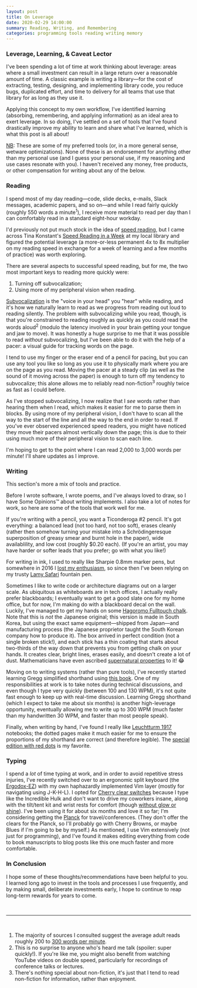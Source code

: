 ```yaml
---
layout: post
title: On Leverage
date: 2020-02-29 14:00:00
summary: Reading, Writing, and Remembering
categories: programming tools reading writing memory
---
```


### Leverage, Learning, &amp; Caveat Lector
I've been spending a lot of time at work thinking about leverage: areas where a small investment can result in a large return over a reasonable amount of time. A classic example is writing a library&mdash;for the cost of extracting, testing, designing, and implementing library code, you reduce bugs, duplicated effort, and time to delivery for all teams that use that library for as long as they use it.

Applying this concept to my own workflow, I've identified learning (absorbing, remembering, and applying information) as an ideal area to exert leverage. In so doing, I've settled on a set of tools that I've found drastically improve my ability to learn and share what I've learned, which is what this post is all about!

[NB](https://en.wikipedia.org/wiki/Nota_bene): These are some of my preferred tools (or, in a more general sense, wetware optimizations). None of these is an endorsement for anything other than my personal use (and I guess your personal use, if my reasoning and use cases resonate with you). I haven't received any money, free products, or other compensation for writing about any of the below.

### Reading
I spend most of my day reading&mdash;code, slide decks, e-mails, Slack messages, academic papers, and so on&mdash;and while I read fairly quickly (roughly 550 words a minute<sup>1</sup>), I receive more material to read per day than I can comfortably read in a standard eight-hour workday.

I'd previously not put much stock in the idea of [speed reading](https://en.wikipedia.org/wiki/Speed_reading), but I came across Tina Konstant's [Speed Reading in a Week](https://www.amazon.com/Speed-Reading-Week-Teach-Yourself/dp/1473609348) at my local library and figured the potential leverage (a more-or-less permanent 4x to 8x multiplier on my reading speed in exchange for a week of learning and a few months of practice) was worth exploring.

There are several aspects to successful speed reading, but for me, the two most important keys to reading more quickly were:

  1. Turning off subvocalization;
  2. Using more of my peripheral vision when reading.

[Subvocalization](https://en.wikipedia.org/wiki/Subvocalization) is the "voice in your head" you "hear" while reading, and it's how we naturally learn to read as we progress from reading out loud to reading silently. The problem with subvocalizing while you read, though, is that you're constrained to reading roughly as quickly as you could read the words aloud<sup>2</sup> (modulo the latency involved in your brain getting your tongue and jaw to move). It was honestly a huge surprise to me that it was possible to read _without_ subvocalizing, but I've been able to do it with the help of a pacer: a visual guide for tracking words on the page.

I tend to use my finger or the eraser end of a pencil for pacing, but you can use any tool you like so long as you use it to physically mark where you are on the page as you read. Moving the pacer at a steady clip (as well as the sound of it moving across the paper) is enough to turn off my tendency to subvocalize; this alone allows me to reliably read non-fiction<sup>3</sup> roughly twice as fast as I could before.

As I've stopped subvocalizing, I now realize that I _see_ words rather than hearing them when I read, which makes it easier for me to parse them in blocks. By using more of my peripheral vision, I don't have to scan all the way to the start of the line and all the way to the end in order to read. If you've ever observed experienced speed readers, you might have noticed they move their pacers almost vertically down the page; this is due to their using much more of their peripheral vision to scan each line.

I'm hoping to get to the point where I can read 2,000 to 3,000 words per minute! I'll share updates as I improve.

### Writing
This section's more a mix of tools and practice.

Before I wrote software, I wrote poems, and I've always loved to draw, so I have Some Opinions™ about writing implements. I also take a lot of notes for work, so here are some of the tools that work well for me.

If you're writing with a pencil, you want a Ticonderoga #2 pencil. It's got everything: a balanced lead (not too hard, not too soft), erases cleanly (rather then somehow turning your mistake into a Schrödingeresque superposition of greasy smear and burnt hole in the paper), wide availablility, and low cost (roughly $0.20 each). (If you're an artist, you may have harder or softer leads that you prefer; go with what you like!)

For writing in ink, I used to really like Sharpie 0.8mm marker pens, but somewhere in 2016 I [lost my enthusiasm](https://www.washingtonpost.com/graphics/politics/2020/03/19/trump-greatest-sharpie-hits/), so since then I've been relying on my trusty [Lamy Safari](https://www.lamy.com/en/lamy-safari/) fountain pen.

Sometimes I like to write code or architecture diagrams out on a larger scale. As ubiquitous as whiteboards are in tech offices, I actually really prefer blackboards; I eventually want to get a good slate one for my home office, but for now, I'm making do with a blackboard decal on the wall. Luckily, I've managed to get my hands on some [Hagoromo Fulltouch chalk](https://www.amazon.com/HAGOROMO-Fulltouch-Color-Chalk-White/dp/B01HDNUXBW). Note that this is _not_ the Japanese original; this version is made in South Korea, but using the exact same equipment&mdash;shipped from Japan&mdash;and manufacturing process (the Japanese proprietor taught the South Korean company how to produce it). The box arrived in perfect condition (not a single broken stick!), and each stick has a thin coating that starts about two-thirds of the way down that prevents you from getting chalk on your hands. It creates clear, bright lines, erases easily, and doesn't create a lot of dust. Mathematicians have even ascribed [supernatural properties](https://medium.com/@jeremyjkun/a-teary-goodbye-to-hagoromo-d29df12f3bce) to it! 😂

Moving on to writing systems (rather than pure tools), I've recently started learning Gregg simplified shorthand using [this book](https://www.amazon.com/GREGG-Shorthand-Manual-Simplified/dp/0070245487). One of my responsibilities at work is to take notes during technical discussions, and even though I type very quickly (between 100 and 130 WPM), it's not quite fast enough to keep up with real-time discussion. Learning Gregg shorthand (which I expect to take me about six months) is another high-leverage opportunity, eventually allowing me to write up to 300 WPM (much faster than my handwritten 30 WPM, and faster than most people speak).

Finally, when writing by hand, I've found I really like [Leuchtturm 1917](https://www.leuchtturm1917.us/notebooks/) notebooks; the dotted pages make it much easier for me to ensure the proportions of my shorthand are correct (and therefore legible). The [special edition with red dots](https://www.leuchtturm1917.us/special-edition-red-dots-5-3-4-x-8-1-4-in.html) is my favorite.

### Typing
I spend a _lot_ of time typing at work, and in order to avoid repetitive stress injuries, I've recently switched over to an ergonomic split keyboard (the [Ergodox-EZ](https://ergodox-ez.com/)) with my own haphazardly implemented Vim layer (mostly for navigating using J-K-H-L). I opted for [Cherry clear switches](https://www.cherrymx.de/en/mx-special/mx-clear.html) because I type like the Incredible Hulk and don't want to drive my coworkers insane, along with the tilt/tent kit and wrist rests for comfort (though [without glow or shine](https://ergodox-ez.com/pages/customize)). I've been using it for about six months and love it so far; I'm considering getting the [Planck](https://ergodox-ez.com/pages/planck) for travel/conferences. (They don't offer the clears for the Planck, so I'll probably go with Cherry Browns, or maybe Blues if I'm going to be by myself.) As mentioned, I use Vim extensively (not just for programming), and I've found it makes editing everything from code to book manuscripts to blog posts like this one much faster and more comfortable.

### In Conclusion
I hope some of these thoughts/recommendations have been helpful to you. I learned long ago to invest in the tools and processes I use frequently, and by making small, deliberate investments early, I hope to continue to reap long-term rewards for years to come.

&nbsp;

---
&nbsp;

1. The majority of sources I consulted suggest the average adult reads roughly 200 to [300 words per minute](https://www.forbes.com/sites/brettnelson/2012/06/04/do-you-read-fast-enough-to-be-successful/#31fd47cf462e).
2. This is no surprise to anyone who's heard me talk (spoiler: super quickly!). If you're like me, you might also benefit from watching YouTube videos on double speed, particularly for recordings of conference talks or lectures.
3. There's nothing special about non-fiction, it's just that I tend to read non-fiction for information, rather than enjoyment.
